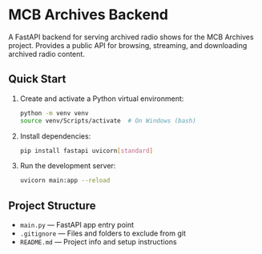 # MCB Archives Backend

A FastAPI backend for serving archived radio shows for the MCB Archives project. Provides a public API for browsing, streaming, and downloading archived radio content.

## Quick Start

1. Create and activate a Python virtual environment:
   ```bash
   python -m venv venv
   source venv/Scripts/activate  # On Windows (bash)
   ```
2. Install dependencies:
   ```bash
   pip install fastapi uvicorn[standard]
   ```
3. Run the development server:
   ```bash
   uvicorn main:app --reload
   ```

## Project Structure
- `main.py` — FastAPI app entry point
- `.gitignore` — Files and folders to exclude from git
- `README.md` — Project info and setup instructions
